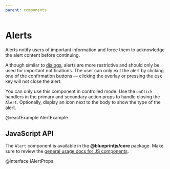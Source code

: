 ```yaml
---
parent: components
---
```


# Alerts

Alerts notify users of important information and force them to acknowledge the alert content before
continuing.

Although similar to [dialogs](#components.dialog), alerts are more restrictive and should only be
used for important notifications. The user can only exit the alert by clicking one of the
confirmation buttons — clicking the overlay or pressing the <kbd class="pt-key">esc</kbd> key will
not close the alert.

You can only use this component in controlled mode. Use the `onClick` handlers in the primary and
secondary action props to handle closing the `Alert`. Optionally, display an icon next to the body
to show the type of the alert.

@reactExample AlertExample

## JavaScript API

The `Alert` component is available in the __@blueprintjs/core__ package.
Make sure to review the [general usage docs for JS components](#components.usage).

@interface IAlertProps
